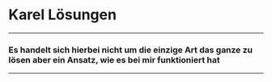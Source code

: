 # Karel Lösungen
---
### Es handelt sich hierbei nicht um die einzige Art das ganze zu lösen aber ein Ansatz, wie es bei mir funktioniert hat
---